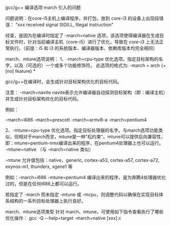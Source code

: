 gcc/g++ 编译选项 march 引入的问题

问题说明：在core-i5主机上编译程序，并打包，放到 core-i3 的设备上出现段错误：
"xxx received signal SIGILL, Illegal instruction"

经查，是因为在编译时指定了 -march=native 选项，该选项使得编译器在生成目标文件时，针对当前编译主机（core-i5）进行了优化，导致在 core-i3 上无法正常执行。（前提：i5 和 i3 的系统版本、编译器版本、依赖库版本均完全相同）

march、mtune选项说明：
1、-march=cpu-type
优化选项。指定目标架构的名字，以及（可选的）一个或多个功能修饰符。 此选项的格式为:
-march = arch {+ [no] feature} *

gcc/g++在编译时，会生成针对目标架构优化的目标代码。

注意： -march=navite navite表示允许编译器自动探测目标架构（即：编译主机）并生成针对目标架构优化的目标代码。

例如：

-march=i686
-march=prescott
-march=armv8-a
-march=pentium4

2、-mtune=cpu-type
优化选项。指定目标处理器的名字。与march选项功能类似，但相对于march而言，mtune是一种"松约束"。mtune可以提供后向兼容性，即：mtune=pentium-nmx编译出来的程序，在pentium4处理器上也可以运行。
-mtune=native （与 -march=native 类似）

-mtune 允许值包括：native，generic, cortex-a53, cortex-a57, cortex-a72, exynos-m1, thunderx, xgene1 等

例如：-march=i686 -mtune=pentium4 编译出来的程序，是为奔腾4处理器优化过的，但是在任何i686上都可以运行。

若指定了 -march 而未指定 -mtune 或 -mcpu，则调整代码以确保在实现目标体系结构的一系列目标处理器上执行良好。

march、mtune选项类型
针对 march、mtune，可使用如下指令查看执行了哪些优化操作：
gcc -Q --help=target -march=native [xxx].c
